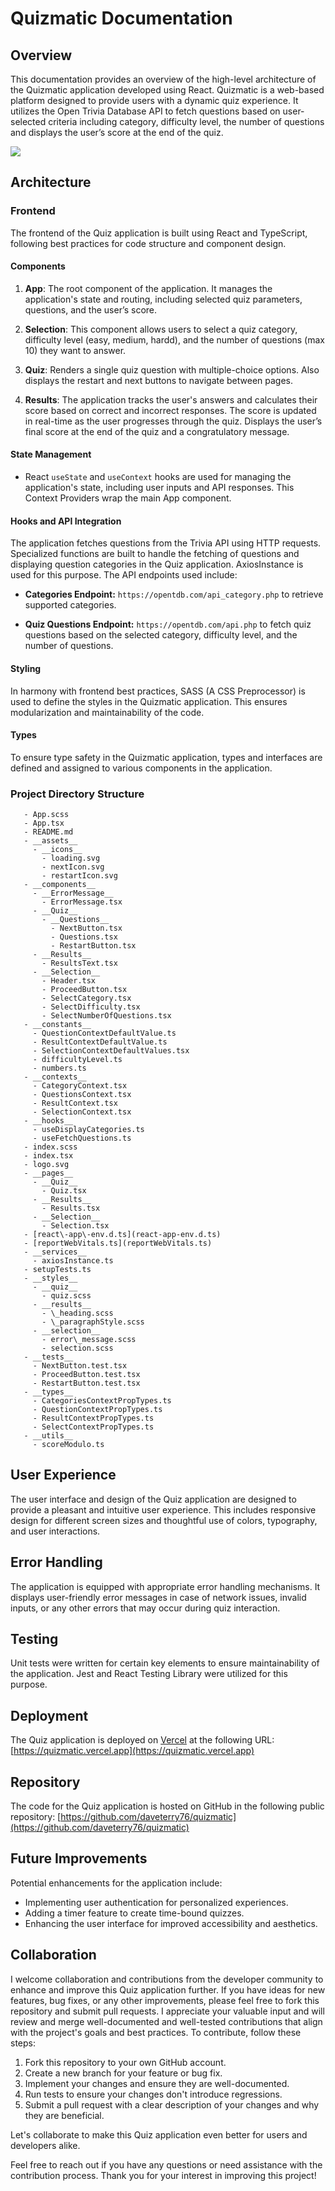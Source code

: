 # Quizmatic Documentation

## Overview

This documentation provides an overview of the high-level architecture of the Quizmatic application developed using React. Quizmatic is a web-based platform designed to provide users with a dynamic quiz experience. It utilizes the Open Trivia Database API to fetch questions based on user-selected criteria including category, difficulty level, the number of questions and displays the user’s score at the end of the quiz.

![](https://s11.gifyu.com/images/S4LME.gif)


## Architecture

### Frontend
The frontend of the Quiz application is built using React and TypeScript, following best practices for code structure and component design.

#### Components
1. **App**: The root component of the application. It manages the application's state and routing, including selected quiz parameters, questions, and the user’s score. 

2. **Selection**: This component allows users to select a quiz category, difficulty level (easy, medium, hardd), and the number of questions (max 10) they want to answer.

3. **Quiz**: Renders a single quiz question with multiple-choice options. Also displays the restart and next buttons to navigate between pages.

4. **Results**:  The application tracks the user's answers and calculates their score based on correct and incorrect responses. The score is updated in real-time as the user progresses through the quiz. Displays the user’s final score at the end of the quiz and a congratulatory message.


#### State Management
- React `useState` and `useContext` hooks are used for managing the application's state, including user inputs and API responses. This Context Providers wrap the main App component.

#### Hooks and API Integration

The application fetches questions from the Trivia API using HTTP requests. Specialized functions are built to handle the fetching of questions and displaying question categories in the Quiz application. AxiosInstance is used for this purpose. The API endpoints used include:

- **Categories Endpoint:** `https://opentdb.com/api_category.php` to retrieve supported categories.

- **Quiz Questions Endpoint:** `https://opentdb.com/api.php` to fetch quiz questions based on the selected category, difficulty level, and the number of questions.

#### Styling 
In harmony with frontend best practices, SASS (A CSS Preprocessor) is used to define the styles in the Quizmatic application. This ensures modularization and maintainability of the code.

#### Types
To ensure type safety in the Quizmatic application, types and interfaces are defined and assigned to various components in the application.
 

### Project Directory Structure

```- __C:\\Users\\David\\Documents\\resume\\codematic\\quizmatic\\quizmatic\\src__
   - App.scss
   - App.tsx
   - README.md
   - __assets__
     - __icons__
       - loading.svg
       - nextIcon.svg
       - restartIcon.svg
   - __components__
     - __ErrorMessage__
       - ErrorMessage.tsx
     - __Quiz__
       - __Questions__
         - NextButton.tsx
         - Questions.tsx
         - RestartButton.tsx
     - __Results__
       - ResultsText.tsx
     - __Selection__
       - Header.tsx
       - ProceedButton.tsx
       - SelectCategory.tsx
       - SelectDifficulty.tsx
       - SelectNumberOfQuestions.tsx
   - __constants__
     - QuestionContextDefaultValue.ts
     - ResultContextDefaultValue.ts
     - SelectionContextDefaultValues.tsx
     - difficultyLevel.ts
     - numbers.ts
   - __contexts__
     - CategoryContext.tsx
     - QuestionsContext.tsx
     - ResultContext.tsx
     - SelectionContext.tsx
   - __hooks__
     - useDisplayCategories.ts
     - useFetchQuestions.ts
   - index.scss
   - index.tsx
   - logo.svg
   - __pages__
     - __Quiz__
       - Quiz.tsx
     - __Results__
       - Results.tsx
     - __Selection__
       - Selection.tsx
   - [react\-app\-env.d.ts](react-app-env.d.ts)
   - [reportWebVitals.ts](reportWebVitals.ts)
   - __services__
     - axiosInstance.ts
   - setupTests.ts
   - __styles__
     - __quiz__
       - quiz.scss
     - __results__
       - \_heading.scss
       - \_paragraphStyle.scss
     - __selection__
       - error\_message.scss
       - selection.scss
   - __tests__
     - NextButton.test.tsx
     - ProceedButton.test.tsx
     - RestartButton.test.tsx
   - __types__
     - CategoriesContextPropTypes.ts
     - QuestionContextPropTypes.ts
     - ResultContextPropTypes.ts
     - SelectContextPropTypes.ts
   - __utils__
     - scoreModulo.ts
```


## User Experience

The user interface and design of the Quiz application are designed to provide a pleasant and intuitive user experience. This includes responsive design for different screen sizes and thoughtful use of colors, typography, and user interactions.

## Error Handling

The application is equipped with appropriate error handling mechanisms. It displays user-friendly error messages in case of network issues, invalid inputs, or any other errors that may occur during quiz interaction.

## Testing
Unit tests were written for certain key elements to ensure maintainability of the application. Jest and React Testing Library were utilized for this purpose.

## Deployment

The Quiz application is deployed on [Vercel](https://www.vercel.com/) at the following URL: [https://quizmatic.vercel.app](https://quizmatic.vercel.app)

## Repository

The code for the Quiz application is hosted on GitHub in the following public repository: [https://github.com/daveterry76/quizmatic](https://github.com/daveterry76/quizmatic)


## Future Improvements

Potential enhancements for the application include:
- Implementing user authentication for personalized experiences.
- Adding a timer feature to create time-bound quizzes.
- Enhancing the user interface for improved accessibility and aesthetics.

## Collaboration

I welcome collaboration and contributions from the developer community to enhance and improve this Quiz application further. If you have ideas for new features, bug fixes, or any other improvements, please feel free to fork this repository and submit pull requests. I appreciate your valuable input and will review and merge well-documented and well-tested contributions that align with the project's goals and best practices.
To contribute, follow these steps:
1. Fork this repository to your own GitHub account.
2. Create a new branch for your feature or bug fix.
3. Implement your changes and ensure they are well-documented.
4. Run tests to ensure your changes don't introduce regressions.
5. Submit a pull request with a clear description of your changes and why they are beneficial.

Let's collaborate to make this Quiz application even better for users and developers alike.

Feel free to reach out if you have any questions or need assistance with the contribution process. Thank you for your interest in improving this project!





